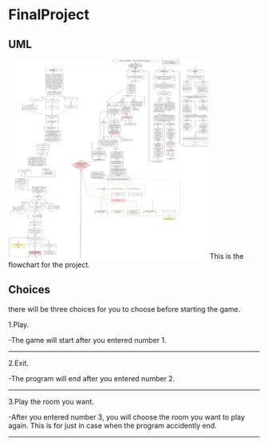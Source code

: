 # FinalProject
## UML

<img src="VC Final Project Java.png" height = "400" width ="400">
This is the flowchart for the project.

## Choices

there will be three choices for you to choose before starting the game.

1.Play.

-The game will start after you entered number 1.

--------
2.Exit.

-The program will end after you entered number 2.

--------
3.Play the room you want.

 -After you entered number 3, you will choose the room you want to play again.
 This is for just in case when the program accidently end.

--------

